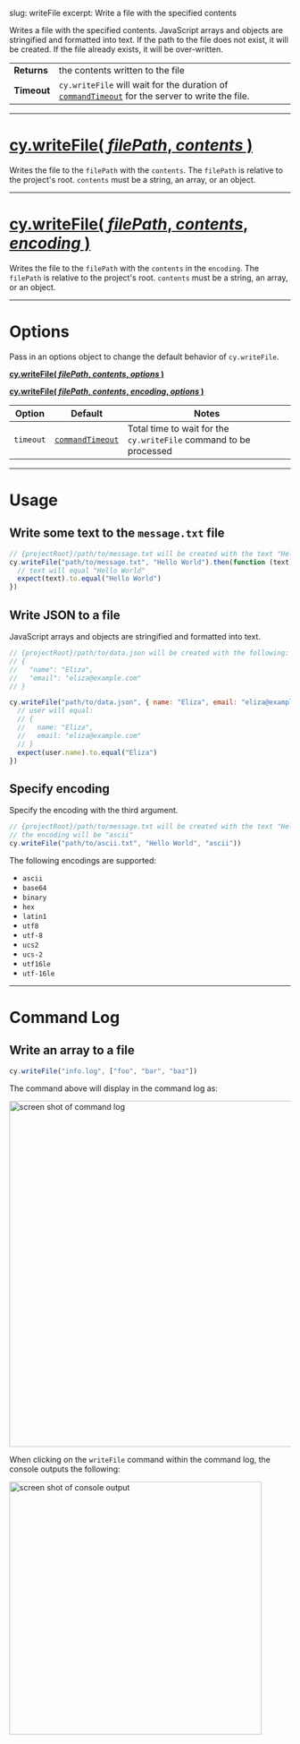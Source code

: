 slug: writeFile
excerpt: Write a file with the specified contents

Writes a file with the specified contents. JavaScript arrays and objects are stringified and formatted into text. If the path to the file does not exist, it will be created. If the file already exists, it will be over-written.

| | |
|--- | --- |
| **Returns** | the contents written to the file |
| **Timeout** | `cy.writeFile` will wait for the duration of [`commandTimeout`](https://on.cypress.io/guides/configuration#section-timeouts) for the server to write the file. |

***

# [cy.writeFile( *filePath*, *contents* )](#section-usage)

Writes the file to the `filePath` with the `contents`. The `filePath` is relative to the project's root. `contents` must be a string, an array, or an object.

***

# [cy.writeFile( *filePath*, *contents*, *encoding* )](#section-specify-encoding)

Writes the file to the `filePath` with the `contents` in the `encoding`. The `filePath` is relative to the project's root. `contents` must be a string, an array, or an object.

***

# Options

Pass in an options object to change the default behavior of `cy.writeFile`.

**[cy.writeFile( *filePath*, *contents*, *options* )](#options-usage)**

**[cy.writeFile( *filePath*, *contents*, *encoding*, *options* )](#options-usage)**

Option | Default | Notes
--- | --- | ---
`timeout` | [`commandTimeout`](https://on.cypress.io/guides/configuration#section-timeouts) | Total time to wait for the `cy.writeFile` command to be processed

***

# Usage

## Write some text to the `message.txt` file

```javascript
// {projectRoot}/path/to/message.txt will be created with the text "Hello World"
cy.writeFile("path/to/message.txt", "Hello World").then(function (text) {
  // text will equal "Hello World"
  expect(text).to.equal("Hello World")
})
```

## Write JSON to a file

JavaScript arrays and objects are stringified and formatted into text.

```javascript
// {projectRoot}/path/to/data.json will be created with the following:
// {
//   "name": "Eliza",
//   "email": "eliza@example.com"
// }

cy.writeFile("path/to/data.json", { name: "Eliza", email: "eliza@example.com" }).then(function (user) {
  // user will equal:
  // {
  //   name: "Eliza",
  //   email: "eliza@example.com"
  // }
  expect(user.name).to.equal("Eliza")
})
```

## Specify encoding

Specify the encoding with the third argument.

```javascript
// {projectRoot}/path/to/message.txt will be created with the text "Hello World"
// the encoding will be "ascii"
cy.writeFile("path/to/ascii.txt", "Hello World", "ascii"))
```

The following encodings are supported:

* `ascii`
* `base64`
* `binary`
* `hex`
* `latin1`
* `utf8`
* `utf-8`
* `ucs2`
* `ucs-2`
* `utf16le`
* `utf-16le`

***

# Command Log

## Write an array to a file

```javascript
cy.writeFile("info.log", ["foo", "bar", "baz"])
```

The command above will display in the command log as:

<img width="618" alt="screen shot of command log" src="https://cloud.githubusercontent.com/assets/1157043/17936162/df857dda-69eb-11e6-8951-f34618a72e39.png">

When clicking on the `writeFile` command within the command log, the console outputs the following:

<img width="452" alt="screen shot of console output" src="https://cloud.githubusercontent.com/assets/1157043/17936161/df7e6bf8-69eb-11e6-8ef2-a90113dece9b.png">
